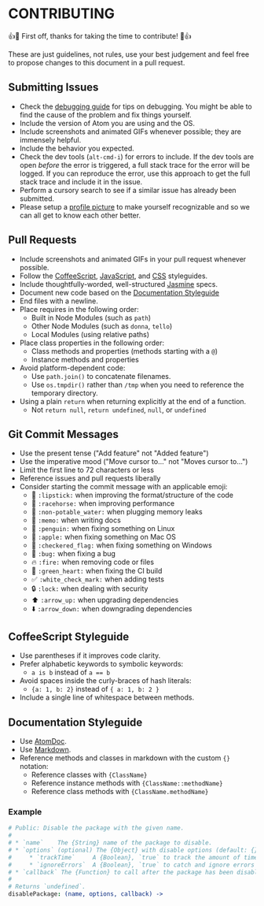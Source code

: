 # CONTRIBUTING

:+1::tada: First off, thanks for taking the time to contribute! :tada::+1:

These are just guidelines, not rules, use your best judgement and feel free to propose changes to this document in a pull request.

## Submitting Issues

* Check the [debugging guide](https://atom.io/docs/latest/debugging) for tips on debugging. You might be able to find the cause of the problem and fix things yourself.
* Include the version of Atom you are using and the OS.
* Include screenshots and animated GIFs whenever possible; they are immensely helpful.
* Include the behavior you expected.
* Check the dev tools (`alt-cmd-i`) for errors to include. If the dev tools are open *before* the error is triggered, a full stack trace for the error will be logged. If you can reproduce the error, use this approach to get the full stack trace and include it in the issue.
* Perform a cursory search to see if a similar issue has already been submitted.
* Please setup a [profile picture](https://help.github.com/articles/how-do-i-set-up-my-profile-picture) to make yourself recognizable and so we can all get to know each other better.

## Pull Requests

* Include screenshots and animated GIFs in your pull request whenever possible.
* Follow the [CoffeeScript](#coffeescript-styleguide), [JavaScript](https://github.com/styleguide/javascript), and [CSS](https://github.com/styleguide/css) styleguides.
* Include thoughtfully-worded, well-structured [Jasmine](http://jasmine.github.io/) specs.
* Document new code based on the [Documentation Styleguide](#documentation-styleguide)
* End files with a newline.
* Place requires in the following order:
    * Built in Node Modules (such as `path`)
    * Other Node Modules (such as `donna`, `tello`)
    * Local Modules (using relative paths)
* Place class properties in the following order:
    * Class methods and properties (methods starting with a `@`)
    * Instance methods and properties
* Avoid platform-dependent code:
    * Use `path.join()` to concatenate filenames.
    * Use `os.tmpdir()` rather than `/tmp` when you need to reference the temporary directory.
* Using a plain `return` when returning explicitly at the end of a function.
    * Not `return null`, `return undefined`, `null`, or `undefined`

## Git Commit Messages

* Use the present tense ("Add feature" not "Added feature")
* Use the imperative mood ("Move cursor to..." not "Moves cursor to...")
* Limit the first line to 72 characters or less
* Reference issues and pull requests liberally
* Consider starting the commit message with an applicable emoji:
    * :lipstick: `:lipstick:` when improving the format/structure of the code
    * :racehorse: `:racehorse:` when improving performance
    * :non-potable_water: `:non-potable_water:` when plugging memory leaks
    * :memo: `:memo:` when writing docs
    * :penguin: `:penguin:` when fixing something on Linux
    * :apple: `:apple:` when fixing something on Mac OS
    * :checkered_flag: `:checkered_flag:` when fixing something on Windows
    * :bug: `:bug:` when fixing a bug
    * :fire: `:fire:` when removing code or files
    * :green_heart: `:green_heart:` when fixing the CI build
    * :white_check_mark: `:white_check_mark:` when adding tests
    * :lock: `:lock:` when dealing with security
    * :arrow_up: `:arrow_up:` when upgrading dependencies
    * :arrow_down: `:arrow_down:` when downgrading dependencies

## CoffeeScript Styleguide

* Use parentheses if it improves code clarity.
* Prefer alphabetic keywords to symbolic keywords:
    * `a is b` instead of `a == b`
* Avoid spaces inside the curly-braces of hash literals:
    * `{a: 1, b: 2}` instead of `{ a: 1, b: 2 }`
* Include a single line of whitespace between methods.

## Documentation Styleguide

* Use [AtomDoc](https://github.com/atom/atomdoc).
* Use [Markdown](https://daringfireball.net/projects/markdown).
* Reference methods and classes in markdown with the custom `{}` notation:
    * Reference classes with `{ClassName}`
    * Reference instance methods with `{ClassName::methodName}`
    * Reference class methods with `{ClassName.methodName}`

### Example

```coffee
# Public: Disable the package with the given name.
#
# * `name`    The {String} name of the package to disable.
# * `options` (optional) The {Object} with disable options (default: {}):
#     * `trackTime`     A {Boolean}, `true` to track the amount of time taken.
#     * `ignoreErrors`  A {Boolean}, `true` to catch and ignore errors thrown.
# * `callback` The {Function} to call after the package has been disabled.
#
# Returns `undefined`.
disablePackage: (name, options, callback) ->
```
